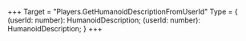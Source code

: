+++
Target = "Players.GetHumanoidDescriptionFromUserId"
Type = { (userId: number): HumanoidDescription; (userId: number): HumanoidDescription; }
+++
